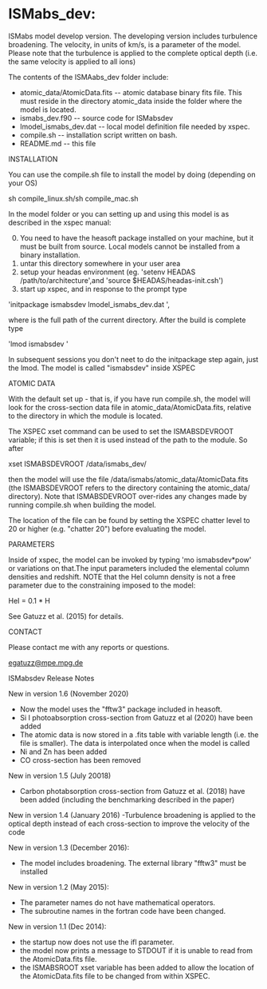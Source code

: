 # ISMabs_dev: 

ISMabs model develop version. The developing version includes turbulence broadening. The velocity, in units of km/s, is a parameter of the model. Please note that the turbulence is applied to the complete optical depth (i.e. the same velocity is applied to all ions)

The contents of the ISMAabs_dev folder include:
- atomic_data/AtomicData.fits  -- atomic database binary fits file. This must reside in the directory atomic_data inside the folder where the model is located.  
- ismabs_dev.f90 -- source code for ISMabsdev
- lmodel_ismabs_dev.dat -- local model definition file needed by xspec.  
- compile.sh -- installation script written on bash.
- README.md -- this file

INSTALLATION

You can use the compile.sh file to install the model by doing (depending on your OS)

sh compile_linux.sh/sh compile_mac.sh

In the  model folder or you can setting up and using this model is as described in the xspec manual:

0) You need to have the heasoft package installed on your machine, but it must be built from source. Local models cannot be installed from a binary installation.
1) untar this directory somewhere in your user area
2) setup your headas environment (eg. 'setenv HEADAS /path/to/architecture',and 'source \$HEADAS/headas-init.csh')
3) start up xspec, and in response to the prompt type 

'initpackage ismabsdev lmodel_ismabs_dev.dat <path-to-current-directory>',

where <path-to-current-directory> is the full path of the current directory. After the build is complete type 

'lmod ismabsdev <path-to-current-directory>'

In subsequent  sessions you don't neet to do the initpackage step again, just the lmod. The model is called "ismabsdev" inside XSPEC

ATOMIC DATA 

With the default set up - that is, if you have run compile.sh, the model will look for the cross-section data file in atomic_data/AtomicData.fits, relative to the directory in which the module is located.

The XSPEC xset command can be used to set the ISMABSDEVROOT variable; if this is set then it is used instead of the path to the module. So after

xset ISMABSDEVROOT /data/ismabs_dev/

then the model will use the file /data/ismabs/atomic_data/AtomicData.fits (the ISMABSDEVROOT refers to the directory containing the atomic_data/ directory). Note that ISMABSDEVROOT over-rides any changes made by running compile.sh when building the model.

The location of the file can be found by setting the XSPEC chatter level to 20 or higher (e.g. "chatter 20") before evaluating the model.

PARAMETERS

Inside of xspec, the model can be invoked by typing 'mo ismabsdev*pow' or variations on that.The input parameters included the elemental column densities and redshift. NOTE that the HeI column density is not a free parameter due to the constraining imposed to the model:

HeI = 0.1 * H

See Gatuzz et al. (2015) for details.

CONTACT

Please contact me with any reports or questions.

egatuzz@mpe.mpg.de

ISMabsdev Release Notes

New in version 1.6 (November 2020)
- Now the model uses the "fftw3" package included in heasoft.
- Si I photoabsorption cross-section from Gatuzz et al (2020) have been added
- The atomic data is now stored in a .fits table with variable length (i.e. the file is smaller). The data is interpolated once when the model is called
- Ni and Zn has been added
- CO cross-section has been removed

New in version 1.5 (July 20018)
- Carbon photabsorption cross-section from Gatuzz et al. (2018) have been added (including the benchmarking described in the paper)

New in version 1.4 (January 2016)
-Turbulence broadening is applied to the optical depth instead of each cross-section to improve the velocity of the code
 
New in version 1.3 (December 2016):
- The model includes broadening. The external library "fftw3" must be installed

New in version 1.2 (May 2015):
- The parameter names do not have mathematical operators.
- The subroutine names in the fortran code have been changed.

New in version 1.1 (Dec 2014): 
 - the startup now does not use the ifl parameter.
 - the model now prints a message to STDOUT if it is unable to  read from the AtomicData.fits file.
 - the ISMABSROOT xset variable has been added to allow the  location of the AtomicData.fits file to be changed from within  XSPEC.

